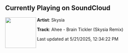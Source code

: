 ## Currently Playing on SoundCloud

[<img align="left" width="100" src="https://i1.sndcdn.com/artworks-aKZw6b5yYBRmjMtC-85gbDQ-t500x500.png">](https://soundcloud.com/skysia/brain-tickler-skysia-remix)

**Artist**: Skysia 

**Track**: Ahee - Brain Tickler (Skysia Remix)

Last updated at 5/21/2025, 12:34:22 PM
